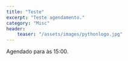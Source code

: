 ```yaml
---
title: "Teste"
excerpt: "Teste agendamento."
category: "Misc"
header:
    teaser: "/assets/images/pythonlogo.jpg"
---
```


Agendado para às 15:00.
